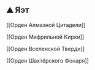 ## ⛰️ Яэт

[[Орден Алмазной Цитадели]]

[[Орден Мифрильной Кирки]]

[[Орден Вселенской Тверди]]

[[Орден Шахтёрского Фонаря]]